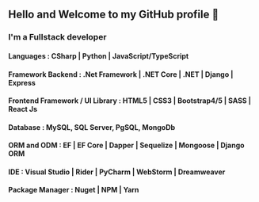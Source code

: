## Hello and Welcome to my GitHub profile 👋

### I'm a Fullstack developer 


#### Languages : CSharp | Python | JavaScript/TypeScript

#### Framework Backend : .Net Framework | .NET Core | .NET | Django | Express

#### Frontend Framework / UI Library : HTML5 | CSS3 | Bootstrap4/5 | SASS | React Js

#### Database : MySQL, SQL Server, PgSQL, MongoDb

#### ORM and ODM : EF | EF Core | Dapper | Sequelize | Mongoose | Django ORM

#### IDE : Visual Studio | Rider | PyCharm | WebStorm | Dreamweaver

#### Package Manager : Nuget | NPM | Yarn

<!--### Languages :-->
<!--<code><img src="https://raw.githubusercontent.com//SPSarkar88/SPSarkar88/master/asset/java.png" ></code>-->
<!--<code><img src="https://raw.githubusercontent.com//SPSarkar88/SPSarkar88/master/asset/csharp.png"></code>-->
<!--<code><img src="https://raw.githubusercontent.com//SPSarkar88/SPSarkar88/master/asset/python.png"></code>-->
<!--<code><img src="https://raw.githubusercontent.com//SPSarkar88/SPSarkar88/master/asset/typescript.png"></code>-->
<!--<code><img src="https://raw.githubusercontent.com//SPSarkar88/SPSarkar88/master/asset/javascript.png"></code>-->

<!--### Backend :-->
<!--<code><img src="https://raw.githubusercontent.com//SPSarkar88/SPSarkar88/master/asset/spring.png" height="32" ></code>-->
<!--<code><img src="https://raw.githubusercontent.com//SPSarkar88/SPSarkar88/master/asset/spring-boot.png" height="32" ></code>-->
<!--<code><img src="https://raw.githubusercontent.com//SPSarkar88/SPSarkar88/master/asset/dotnet.png"></code>-->
<!--<code><img src="https://raw.githubusercontent.com//SPSarkar88/SPSarkar88/master/asset/NetCore.png"></code>-->
<!--<code><img src="https://raw.githubusercontent.com//SPSarkar88/SPSarkar88/master/asset/django.png"></code>-->
<!--<code><img src="https://raw.githubusercontent.com//SPSarkar88/SPSarkar88/master/asset/express.png"></code>-->
<!--<code><img src="https://raw.githubusercontent.com//SPSarkar88/SPSarkar88/master/asset/node-js.png"></code>-->

<!--### Database :-->
<!--<code><img src="https://raw.githubusercontent.com//SPSarkar88/SPSarkar88/master/asset/mysql.png" ></code>-->
<!--<code><img src="https://raw.githubusercontent.com//SPSarkar88/SPSarkar88/master/asset/sql.png"></code>-->
<!--<code><img src="https://raw.githubusercontent.com//SPSarkar88/SPSarkar88/master/asset/postgresql.png"></code>-->
<!--<code><img src="https://raw.githubusercontent.com//SPSarkar88/SPSarkar88/master/asset/mongodb.png"></code>-->

<!--### ORM and ODM:-->
<!--<code><img src="https://raw.githubusercontent.com//SPSarkar88/SPSarkar88/master/asset/hibernate.png" height="32" ></code>-->
<!--<code><img src="https://raw.githubusercontent.com//SPSarkar88/SPSarkar88/master/asset/ef-core.jpg" height="32"></code>-->
<!--<code><img src="https://raw.githubusercontent.com//SPSarkar88/SPSarkar88/master/asset/sequelize.png"></code>-->
<!--<code><img src="https://raw.githubusercontent.com//SPSarkar88/SPSarkar88/master/asset/mongoose.png" height="32"></code>-->

<!--### JavaScript Library and Frameworks :-->
<!--<code><img src="https://raw.githubusercontent.com//SPSarkar88/SPSarkar88/master/asset/angular.png" ></code>-->
<!--<code><img src="https://raw.githubusercontent.com//SPSarkar88/SPSarkar88/master/asset/react.png"></code>-->
<!--<code><img src="https://raw.githubusercontent.com//SPSarkar88/SPSarkar88/master/asset/ember.png"></code>-->

<!--### Frontend/UI :-->
<!--<code><img src="https://raw.githubusercontent.com//SPSarkar88/SPSarkar88/master/asset/bootstrap.png" ></code>-->
<!--<code><img src="https://raw.githubusercontent.com//SPSarkar88/SPSarkar88/master/asset/sass.png"></code>-->
<!--<code><img src="https://raw.githubusercontent.com//SPSarkar88/SPSarkar88/master/asset/html.png"></code>-->
<!--<code><img src="https://raw.githubusercontent.com//SPSarkar88/SPSarkar88/master/asset/css.png"></code>-->
<!--<code><img src="https://raw.githubusercontent.com//SPSarkar88/SPSarkar88/master/asset/thymeleaf.png" height="32"></code>-->

<!--### Other :-->
<!--<code><img src="https://raw.githubusercontent.com//SPSarkar88/SPSarkar88/master/asset/gradle.png" ></code>-->
<!--<code><img src="https://raw.githubusercontent.com//SPSarkar88/SPSarkar88/master/asset/nuget.png" height="32"></code>-->
<!--<code><img src="https://raw.githubusercontent.com//SPSarkar88/SPSarkar88/master/asset/yarn.png"></code>-->


<!--### IDE :-->
<!--<code><img src="https://raw.githubusercontent.com//SPSarkar88/SPSarkar88/master/asset/intellij.png" ></code>-->
<!--<code><img src="https://raw.githubusercontent.com//SPSarkar88/SPSarkar88/master/asset/pycharm.png"></code>-->
<!--<code><img src="https://raw.githubusercontent.com//SPSarkar88/SPSarkar88/master/asset/webstorm-logo.png"></code>-->
<!--<code><img src="https://raw.githubusercontent.com//SPSarkar88/SPSarkar88/master/asset/visualstudio.png"></code>-->

<!------->



